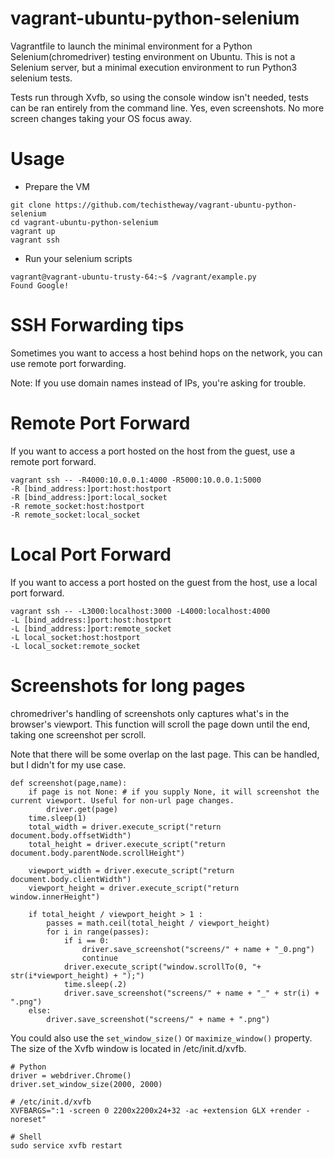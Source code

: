 # vagrant-ubuntu-python-selenium
Vagrantfile to launch the minimal environment for a Python Selenium(chromedriver) testing environment on Ubuntu. This is not a Selenium server, but a minimal execution environment to run Python3 selenium tests.

Tests run through Xvfb, so using the console window isn't needed, tests can be ran entirely from the command line. Yes, even screenshots. No more screen changes taking your OS focus away.

# Usage

* Prepare the VM

```
git clone https://github.com/techistheway/vagrant-ubuntu-python-selenium
cd vagrant-ubuntu-python-selenium
vagrant up
vagrant ssh
```


* Run your selenium scripts

```
vagrant@vagrant-ubuntu-trusty-64:~$ /vagrant/example.py
Found Google!
```

# SSH Forwarding tips

Sometimes you want to access a host behind hops on the network, you can use remote port forwarding.

Note: If you use domain names instead of IPs, you're asking for trouble.

# Remote Port Forward

If you want to access a port hosted on the host from the guest, use a remote port forward.

```
vagrant ssh -- -R4000:10.0.0.1:4000 -R5000:10.0.0.1:5000
-R [bind_address:]port:host:hostport
-R [bind_address:]port:local_socket
-R remote_socket:host:hostport
-R remote_socket:local_socket
```

# Local Port Forward

If you want to access a port hosted on the guest from the host, use a local port forward.

```
vagrant ssh -- -L3000:localhost:3000 -L4000:localhost:4000
-L [bind_address:]port:host:hostport
-L [bind_address:]port:remote_socket
-L local_socket:host:hostport
-L local_socket:remote_socket
```

# Screenshots for long pages

chromedriver's handling of screenshots only captures what's in the browser's viewport. This function will scroll the page down until the end, taking one screenshot per scroll.

Note that there will be some overlap on the last page. This can be handled, but I didn't for my use case.

```
def screenshot(page,name):
    if page is not None: # if you supply None, it will screenshot the current viewport. Useful for non-url page changes.
        driver.get(page)
    time.sleep(1)
    total_width = driver.execute_script("return document.body.offsetWidth")
    total_height = driver.execute_script("return document.body.parentNode.scrollHeight")

    viewport_width = driver.execute_script("return document.body.clientWidth")
    viewport_height = driver.execute_script("return window.innerHeight")

    if total_height / viewport_height > 1 :
        passes = math.ceil(total_height / viewport_height)
        for i in range(passes):
            if i == 0:
                driver.save_screenshot("screens/" + name + "_0.png")
                continue
            driver.execute_script("window.scrollTo(0, "+ str(i*viewport_height) + ");")
            time.sleep(.2)
            driver.save_screenshot("screens/" + name + "_" + str(i) + ".png")
    else:
        driver.save_screenshot("screens/" + name + ".png")
```

You could also use the ```set_window_size()```  or ```maximize_window()``` property. The size of the Xvfb window is located in /etc/init.d/xvfb.

```
# Python
driver = webdriver.Chrome()
driver.set_window_size(2000, 2000)

# /etc/init.d/xvfb
XVFBARGS=":1 -screen 0 2200x2200x24+32 -ac +extension GLX +render -noreset"

# Shell
sudo service xvfb restart
```
